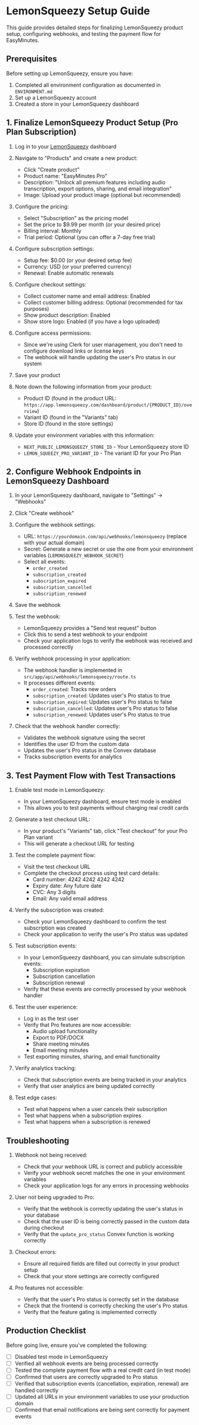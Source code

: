 # LemonSqueezy Setup Guide

This guide provides detailed steps for finalizing LemonSqueezy product setup, configuring webhooks, and testing the payment flow for EasyMinutes.

## Prerequisites

Before setting up LemonSqueezy, ensure you have:

1. Completed all environment configuration as documented in `ENVIRONMENT.md`
2. Set up a LemonSqueezy account
3. Created a store in your LemonSqueezy dashboard

## 1. Finalize LemonSqueezy Product Setup (Pro Plan Subscription)

1. Log in to your [LemonSqueezy](https://www.lemonsqueezy.com/) dashboard

2. Navigate to "Products" and create a new product:
   - Click "Create product"
   - Product name: "EasyMinutes Pro"
   - Description: "Unlock all premium features including audio transcription, export options, sharing, and email integration"
   - Image: Upload your product image (optional but recommended)

3. Configure the pricing:
   - Select "Subscription" as the pricing model
   - Set the price to $9.99 per month (or your desired price)
   - Billing interval: Monthly
   - Trial period: Optional (you can offer a 7-day free trial)

4. Configure subscription settings:
   - Setup fee: $0.00 (or your desired setup fee)
   - Currency: USD (or your preferred currency)
   - Renewal: Enable automatic renewals

5. Configure checkout settings:
   - Collect customer name and email address: Enabled
   - Collect customer billing address: Optional (recommended for tax purposes)
   - Show product description: Enabled
   - Show store logo: Enabled (if you have a logo uploaded)

6. Configure access permissions:
   - Since we're using Clerk for user management, you don't need to configure download links or license keys
   - The webhook will handle updating the user's Pro status in our system

7. Save your product

8. Note down the following information from your product:
   - Product ID (found in the product URL: `https://app.lemonsqueezy.com/dashboard/product/{PRODUCT_ID}/overview`)
   - Variant ID (found in the "Variants" tab)
   - Store ID (found in the store settings)

9. Update your environment variables with this information:
   - `NEXT_PUBLIC_LEMONSQUEEZY_STORE_ID` - Your LemonSqueezy store ID
   - `LEMON_SQUEEZY_PRO_VARIANT_ID` - The variant ID for your Pro Plan

## 2. Configure Webhook Endpoints in LemonSqueezy Dashboard

1. In your LemonSqueezy dashboard, navigate to "Settings" → "Webhooks"

2. Click "Create webhook"

3. Configure the webhook settings:
   - URL: `https://yourdomain.com/api/webhooks/lemonsqueezy` (replace with your actual domain)
   - Secret: Generate a new secret or use the one from your environment variables (`LEMONSQUEEZY_WEBHOOK_SECRET`)
   - Select all events:
     - `order_created`
     - `subscription_created`
     - `subscription_expired`
     - `subscription_cancelled`
     - `subscription_renewed`

4. Save the webhook

5. Test the webhook:
   - LemonSqueezy provides a "Send test request" button
   - Click this to send a test webhook to your endpoint
   - Check your application logs to verify the webhook was received and processed correctly

6. Verify webhook processing in your application:
   - The webhook handler is implemented in `src/app/api/webhooks/lemonsqueezy/route.ts`
   - It processes different events:
     - `order_created`: Tracks new orders
     - `subscription_created`: Updates user's Pro status to true
     - `subscription_expired`: Updates user's Pro status to false
     - `subscription_cancelled`: Updates user's Pro status to false
     - `subscription_renewed`: Updates user's Pro status to true

7. Check that the webhook handler correctly:
   - Validates the webhook signature using the secret
   - Identifies the user ID from the custom data
   - Updates the user's Pro status in the Convex database
   - Tracks subscription events for analytics

## 3. Test Payment Flow with Test Transactions

1. Enable test mode in LemonSqueezy:
   - In your LemonSqueezy dashboard, ensure test mode is enabled
   - This allows you to test payments without charging real credit cards

2. Generate a test checkout URL:
   - In your product's "Variants" tab, click "Test checkout" for your Pro Plan variant
   - This will generate a checkout URL for testing

3. Test the complete payment flow:
   - Visit the test checkout URL
   - Complete the checkout process using test card details:
     - Card number: 4242 4242 4242 4242
     - Expiry date: Any future date
     - CVC: Any 3 digits
     - Email: Any valid email address

4. Verify the subscription was created:
   - Check your LemonSqueezy dashboard to confirm the test subscription was created
   - Check your application to verify the user's Pro status was updated

5. Test subscription events:
   - In your LemonSqueezy dashboard, you can simulate subscription events:
     - Subscription expiration
     - Subscription cancellation
     - Subscription renewal
   - Verify that these events are correctly processed by your webhook handler

6. Test the user experience:
   - Log in as the test user
   - Verify that Pro features are now accessible:
     - Audio upload functionality
     - Export to PDF/DOCX
     - Share meeting minutes
     - Email meeting minutes
   - Test exporting minutes, sharing, and email functionality

7. Verify analytics tracking:
   - Check that subscription events are being tracked in your analytics
   - Verify that user analytics are being updated correctly

8. Test edge cases:
   - Test what happens when a user cancels their subscription
   - Test what happens when a subscription expires
   - Test what happens when a subscription is renewed

## Troubleshooting

1. Webhook not being received:
   - Check that your webhook URL is correct and publicly accessible
   - Verify your webhook secret matches the one in your environment variables
   - Check your application logs for any errors in processing webhooks

2. User not being upgraded to Pro:
   - Verify that the webhook is correctly updating the user's status in your database
   - Check that the user ID is being correctly passed in the custom data during checkout
   - Verify that the `update_pro_status` Convex function is working correctly

3. Checkout errors:
   - Ensure all required fields are filled out correctly in your product setup
   - Check that your store settings are correctly configured

4. Pro features not accessible:
   - Verify that the user's Pro status is correctly set in the database
   - Check that the frontend is correctly checking the user's Pro status
   - Verify that the feature gating is implemented correctly

## Production Checklist

Before going live, ensure you've completed the following:

- [ ] Disabled test mode in LemonSqueezy
- [ ] Verified all webhook events are being processed correctly
- [ ] Tested the complete payment flow with a real credit card (in test mode)
- [ ] Confirmed that users are correctly upgraded to Pro status
- [ ] Verified that subscription events (cancellation, expiration, renewal) are handled correctly
- [ ] Updated all URLs in your environment variables to use your production domain
- [ ] Confirmed that email notifications are being sent correctly for payment events